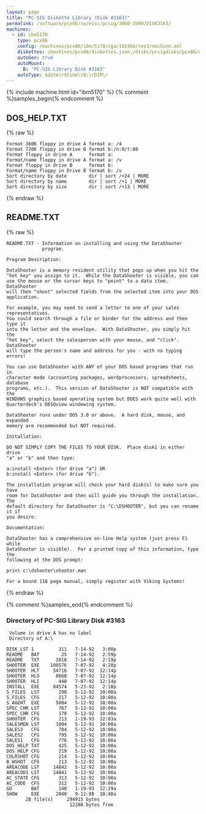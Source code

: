 ```yaml
---
layout: page
title: "PC-SIG Diskette Library (Disk #3163)"
permalink: /software/pcx86/sw/misc/pcsig/3000-3999/DISK3163/
machines:
  - id: ibm5170
    type: pcx86
    config: /machines/pcx86/ibm/5170/cga/1024kb/rev3/machine.xml
    diskettes: /machines/pcx86/diskettes.json,/disks/pcsigdisks/pcx86/diskettes.json
    autoGen: true
    autoMount:
      B: "PC-SIG Library Disk #3163"
    autoType: $date\r$time\rB:\rDIR\r
---
```


{% include machine.html id="ibm5170" %}
{% comment %}samples_begin{% endcomment %}

## DOS_HELP.TXT

{% raw %}
```
Format 360K floppy in drive A format a: /4
Format 720K floppy in drive B format b:/n:9/t:80
Format floppy in drive A      format a:
Format/name floppy in drive A format a: /v
Format floppy in drive B      format b:
Format/name floppy in Drive B format b: /v
Sort directory by date        dir | sort /+24 | MORE
Sort directory by name        dir | sort /+1 | MORE
Sort directory by size        dir | sort /+13 | MORE
```
{% endraw %}

## README.TXT

{% raw %}
```
README.TXT - Information on installing and using the DataShooter
             program.

Program Description:

DataShooter is a memory resident utility that pops up when you hit the
"hot key" you assign to it.  While the DataShooter is visible, you can 
use the mouse or the cursor keys to "point" to a data item.  DataShooter
will then "shoot" selected fields from the selected item into your DOS
application.

For example, you may need to send a letter to one of your sales representatives.
You could search through a file or binder for the address and then type it
into the letter and the envelope.  With DataShooter, you simply hit the 
"hot key", select the salesperson with your mouse, and "click".  DataShooter
will type the person's name and address for you - with no typing errors!

You can use DataShooter with ANY of your DOS based programs that run in 
character mode (accounting packages, wordprocessors, spreadsheets, database
programs, etc.).  This version of DataShooter is NOT compatible with the
WINDOWS graphics based operating system but DOES work quite well with 
Quarterdeck's DESQview windowing system.

DataShooter runs under DOS 3.0 or above.  A hard disk, mouse, and expanded
memory are recommended but NOT required.

Installation:

DO NOT SIMPLY COPY THE FILES TO YOUR DISK.  Place disk1 in either drive
"a" or "b" and then type:  

a:install <Enter> (for drive "a") OR
b:install <Enter> (for drive "b").

The installation program will check your hard disk(s) to make sure you have
room for DataShooter and then will guide you through the installation.  The 
default directory for DataShooter is "C:\DSHOOTER", but you can rename it if
you desire.

Documentation:

DataShooter has a comprehensive on-line Help system (just press F1 while
DataShooter is visible).  For a printed copy of this information, type the 
following at the DOS prompt:

print c:\dshooter\shooter.man

For a bound 118 page manual, simply register with Viking Systems!

```
{% endraw %}

{% comment %}samples_end{% endcomment %}

### Directory of PC-SIG Library Disk #3163

     Volume in drive A has no label
     Directory of A:\

    DISK_LST 1         311   7-14-92   3:00p
    README   BAT        25   7-14-92   2:59p
    README   TXT      2018   7-14-92   2:19p
    SHOOTER  EXE    100576   7-07-92   4:20p
    SHOOTER  HLT     54716   7-07-92  12:14p
    SHOOTER  HLO      8668   7-07-92  12:14p
    SHOOTER  HLI       440   7-07-92  12:14p
    INSTALL  EXE     84574   5-23-92   2:18p
    S_FILES  LST       298   5-12-92  10:00a
    S_FILES  CFG       217   5-12-92  10:00a
    S_AGENT  EXE      5004   5-12-92  10:00a
    SPEC_CHR LST       767   5-12-92  10:00a
    SPEC_CHR CFG       170   5-12-92  10:00a
    SHOOTER  CFG       213   1-19-93  12:03a
    SALESMEN LST      1004   5-12-92  10:00a
    SALES3   CFG       784   5-12-92  10:00a
    SALES2   CFG       795   5-12-92  10:00a
    SALES1   CFG       776   5-12-92  10:00a
    DOS_HELP TXT       425   5-12-92  10:00a
    DOS_HELP CFG       219   5-12-92  10:00a
    COLRSHOT CFG       214   5-12-92  10:00a
    B_WSHOT  CFG       213   5-12-92  10:00a
    AREACODE LST     14842   5-12-92  10:00a
    AREACOD1 LST     14841   5-12-92  10:00a
    AC_STATE CFG       313   5-12-92  10:00a
    AC_CODE  CFG       312   5-12-92  10:00a
    GO       BAT       140   1-19-93  12:29a
    SHOW     EXE      2040   9-12-88  10:48a
           28 file(s)     294915 bytes
                           12288 bytes free
